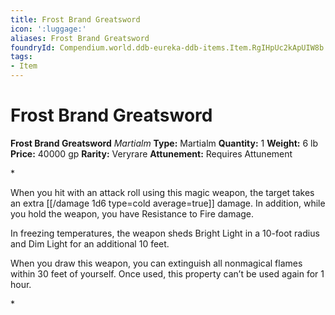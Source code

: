 ```yaml
---
title: Frost Brand Greatsword
icon: ':luggage:'
aliases: Frost Brand Greatsword
foundryId: Compendium.world.ddb-eureka-ddb-items.Item.RgIHpUc2kApUIW8b
tags:
- Item
---
```


# Frost Brand Greatsword

**Frost Brand Greatsword**
_Martialm_
**Type:** Martialm
**Quantity:** 1
**Weight:** 6 lb
**Price:** 40000 gp
**Rarity:** Veryrare
**Attunement:** Requires Attunement

*<p>When you hit with an attack roll using this magic weapon, the target takes an extra  [[/damage 1d6 type=cold average=true]] damage. In addition, while you hold the weapon, you have Resistance to Fire damage.

In freezing temperatures, the weapon sheds Bright Light in a 10-foot radius and Dim Light for an additional 10 feet.

When you draw this weapon, you can extinguish all nonmagical flames within 30 feet of yourself. Once used, this property can’t be used again for 1 hour.</p>*